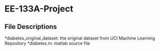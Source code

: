 # EE-133A-Project

## File Descriptions
*diabetes_original_dataset: the original dataset from UCI Machine Learning Repository
*diabetes.m: matlab source file
